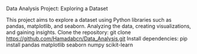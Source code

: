 Data Analysis Project: Exploring a Dataset

This project aims to explore a dataset using Python libraries such as pandas, matplotlib, and seaborn. Analyzing the data, creating visualizations, and gaining insights.
Clone the repository: git clone https://github.com/Hamadabcn/Data_Analysis.git
Install dependencies: pip install pandas matplotlib seaborn numpy scikit-learn
